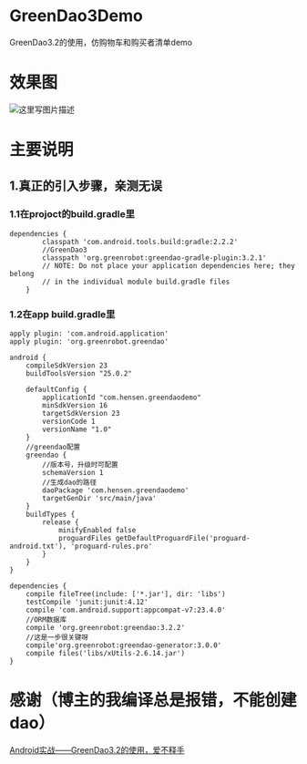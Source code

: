 # GreenDao3Demo
GreenDao3.2的使用，仿购物车和购买者清单demo

# 效果图

![这里写图片描述]()

# 主要说明
## 1.真正的引入步骤，亲测无误
### 1.1在projoct的build.gradle里
```
dependencies {
        classpath 'com.android.tools.build:gradle:2.2.2'
        //GreenDao3
        classpath 'org.greenrobot:greendao-gradle-plugin:3.2.1'
        // NOTE: Do not place your application dependencies here; they belong
        // in the individual module build.gradle files
    }
```
### 1.2在app build.gradle里
```
apply plugin: 'com.android.application'
apply plugin: 'org.greenrobot.greendao'

android {
    compileSdkVersion 23
    buildToolsVersion "25.0.2"

    defaultConfig {
        applicationId "com.hensen.greendaodemo"
        minSdkVersion 16
        targetSdkVersion 23
        versionCode 1
        versionName "1.0"
    }
    //greendao配置
    greendao {
        //版本号，升级时可配置
        schemaVersion 1
        //生成dao的路径
        daoPackage 'com.hensen.greendaodemo'
        targetGenDir 'src/main/java'
    }
    buildTypes {
        release {
            minifyEnabled false
            proguardFiles getDefaultProguardFile('proguard-android.txt'), 'proguard-rules.pro'
        }
    }
}

dependencies {
    compile fileTree(include: ['*.jar'], dir: 'libs')
    testCompile 'junit:junit:4.12'
    compile 'com.android.support:appcompat-v7:23.4.0'
    //ORM数据库
    compile 'org.greenrobot:greendao:3.2.2'
    //这是一步很关键呀
    compile'org.greenrobot:greendao-generator:3.0.0'
    compile files('libs/xUtils-2.6.14.jar')
}
```

# 感谢（博主的我编译总是报错，不能创建dao）
[Android实战——GreenDao3.2的使用，爱不释手](https://mp.weixin.qq.com/s?__biz=MzAxMTI4MTkwNQ==&mid=2650821932&idx=1&sn=d26c09af7cbbfb1b0a95517bd78cc784&chksm=80b781b2b7c008a4a8dab45756e4d433b1c56e1c61762f98ee3b8a2b89a00756f82d6bb4d6b6&scene=0#rd)


